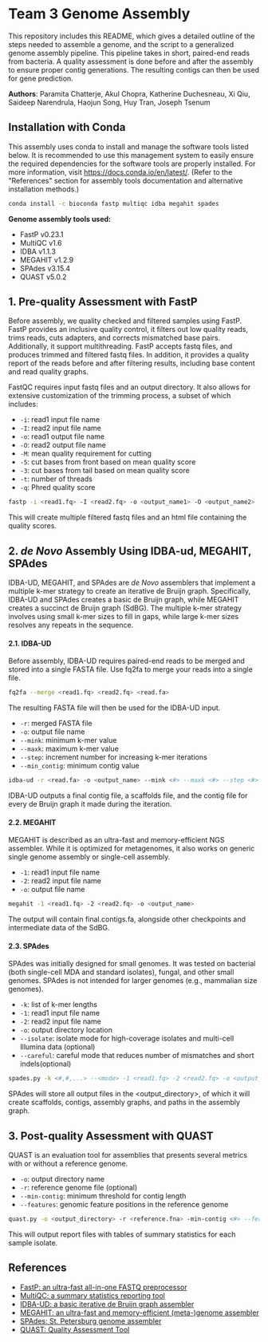 
# Team 3 Genome Assembly

This repository includes this README, which gives a detailed outline of the steps needed to assemble a genome, and the script to a generalized genome assembly pipeline. This pipeline takes in short, paired-end reads from bacteria. A quality assessment is done before and after the assembly to ensure proper contig generations. The resulting contigs can then be used for gene prediction.

**Authors**: Paramita Chatterje, Akul Chopra, Katherine Duchesneau, Xi Qiu, Saideep Narendrula, Haojun Song, Huy Tran, Joseph Tsenum
## Installation with Conda
This assembly uses conda to install and manage the software tools listed below. It is recommended to use this management system to easily ensure the required dependencies for the software tools are properly installed. For more information, visit https://docs.conda.io/en/latest/. 
(Refer to the "References" section for assembly tools documentation and alternative installation methods.)
```bash
conda install -c bioconda fastp multiqc idba megahit spades
```
**Genome assembly tools used:**
- FastP v0.23.1
- MultiQC v1.6
- IDBA v1.1.3
- MEGAHIT v1.2.9
- SPAdes v3.15.4
- QUAST v5.0.2

## 1. Pre-quality Assessment with FastP
Before assembly, we quality checked and filtered samples using FastP. FastP provides an inclusive quality control, it filters out low quality reads, trims reads, cuts adapters, and corrects mismatched base pairs. Additionally, it support multithreading. FastP accepts fastq files, and produces trimmed and filtered fastq files. In addition, it provides a quality report of the reads before and after filtering results, including base content and read quality graphs. 

FastQC requires input fastq files and an output directory. It also allows for extensive customization of the trimming process, a subset of which includes:
- ```-i```: read1 input file name
- ```-I```: read2 input file name
- ```-o```: read1 output file name
- ```-O```: read2 output file name
- ```-M```: mean quality requirement for cutting
- ```-5```: cut bases from front based on mean quality score
- ```-3```: cut bases from tail based on mean quality score
- ```-t```: number of threads
- ```-q```: Phred quality score

```bash
fastp -i <read1.fq> -I <read2.fq> -o <output_name1> -O <output_name2>  
```
This will create multiple filtered fastq files and an html file containing the quality scores.

## 2. *de Novo* Assembly Using IDBA-ud, MEGAHIT, SPAdes
IDBA-UD, MEGAHIT, and SPAdes are *de Novo* assemblers that implement a multiple k-mer strategy to create an iterative de Bruijn graph. Specifically, IDBA-UD and SPAdes creates a basic de Bruijn graph, while MEGAHIT creates a succinct de Bruijn graph (SdBG). The multiple k-mer strategy involves using small k-mer sizes to fill in gaps, while large k-mer sizes resolves any repeats in the sequence. 

#### 2.1. IDBA-UD
Before assembly, IDBA-UD requires paired-end reads to be merged and stored into a single FASTA file. Use fq2fa to merge your reads into a single file.
```bash
fq2fa --merge <read1.fq> <read2.fq> <read.fa>  
```
The resulting FASTA file will then be used for the IDBA-UD input.
- ```-r```: merged FASTA file
- ```-o```: output file name
- ```--mink```: minimum k-mer value
- ```--maxk```: maximum k-mer value
- ```--step```: increment number for increasing k-mer iterations
- ```--min_contig```: minimum contig value
```bash
idba-ud -r <read.fa> -o <output_name> --mink <#> --maxk <#> --step <#> --min_contig <#>
```
IDBA-UD outputs a final contig file, a scaffolds file, and the contig file for every de Bruijn graph it made during the iteration.

#### 2.2. MEGAHIT
MEGAHIT is described as an ultra-fast and memory-efficient NGS assembler. While it is optimized for metagenomes, it also works on generic single genome assembly or single-cell assembly.
- ```-1```: read1 input file name
- ```-2```: read2 input file name
- ```-o```: output file name
```bash
megahit -1 <read1.fq> -2 <read2.fq> -o <output_name> 
```
The output will contain final.contigs.fa, alongside other checkpoints and intermediate data of the SdBG.
#### 2.3. SPAdes
SPAdes was initially designed for small genomes. It was tested on bacterial (both single-cell MDA and standard isolates), fungal, and other small genomes. SPAdes is not intended for larger genomes (e.g., mammalian size genomes).
- ```-k```: list of k-mer lengths
- ```-1```: read1 input file name
- ```-2```: read2 input file name
- ```-o```: output directory location
- ```--isolate```: isolate mode for high-coverage isolates and multi-cell Illumina data (optional)
- ```--careful```: careful mode that reduces number of mismatches and short indels(optional)
```bash
spades.py -k <#,#,...> --<mode> -1 <read1.fq> -2 <read2.fq> -o <output_directory>
```
SPAdes will store all output files in the <output_directory>, of which it will create scaffolds, contigs, assembly graphs, and paths in the assembly graph.
## 3. Post-quality Assessment with QUAST
QUAST is an evaluation tool for assemblies that presents several metrics with or without a reference genome.
- ```-o```: output directory name
- ```-r```: reference genome file (optional)
- ```--min-contig```: minimum threshold for contig length
- ```--features```: genomic feature positions in the reference genome
```bash
quast.py -o <output_directory> -r <reference.fna> -min-contig <#> --features <annotation.gff>
```
This will output report files with tables of summary statistics for each sample isolate.
## References
- [FastP: an ultra-fast all-in-one FASTQ preprocessor](https://github.com/OpenGene/fastp)
- [MultiQC: a summary statistics reporting tool](https://multiqc.info/docs/)
- [IDBA-UD: a basic iterative de Bruijn graph assembler](https://denbi-metagenomics-workshop.readthedocs.io/en/latest/assembly/idba_ud.html)
- [MEGAHIT: an ultra-fast and memory-efficient (meta-)genome assembler](https://github.com/voutcn/megahit)
- [SPAdes: St. Petersburg genome assembler](http://cab.spbu.ru/software/spades/)
- [QUAST: Quality Assessment Tool](http://quast.sourceforge.net/docs/manual.html)